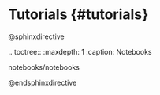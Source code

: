 # Tutorials {#tutorials}

@sphinxdirective

.. toctree::
   :maxdepth: 1
   :caption: Notebooks

   notebooks/notebooks

@endsphinxdirective
